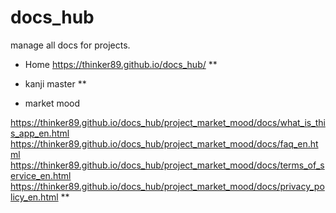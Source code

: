 # docs_hub
manage all docs for projects.

- Home
https://thinker89.github.io/docs_hub/
**

- kanji master
**
  
- market mood

https://thinker89.github.io/docs_hub/project_market_mood/docs/what_is_this_app_en.html
https://thinker89.github.io/docs_hub/project_market_mood/docs/faq_en.html
https://thinker89.github.io/docs_hub/project_market_mood/docs/terms_of_service_en.html
https://thinker89.github.io/docs_hub/project_market_mood/docs/privacy_policy_en.html
**
